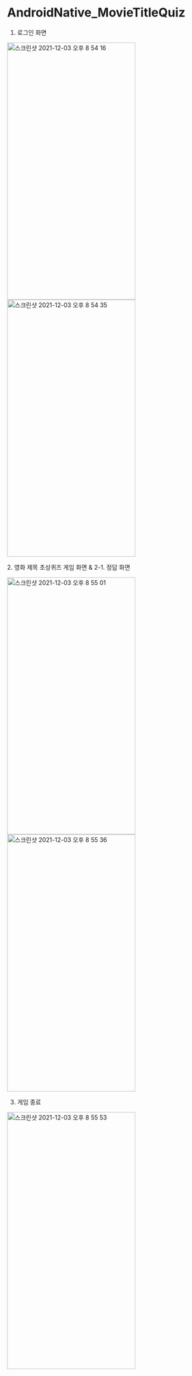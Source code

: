 # AndroidNative_MovieTitleQuiz

1. 로그인 화면 
<p>
<img width="300" height="600" alt="스크린샷 2021-12-03 오후 8 54 16" src="https://user-images.githubusercontent.com/75043852/144598649-bd10cb7b-0df1-4a0a-9454-26a807973452.png">
<img width="300" height="600" alt="스크린샷 2021-12-03 오후 8 54 35" src="https://user-images.githubusercontent.com/75043852/144598669-6c961a50-8d56-4627-9221-aa3e5ee5d7bd.png">
</p>
2. 영화 제목 초성퀴즈 게임 화면 & 2-1. 정답 화면 
<p>
<img width="300" height="600" alt="스크린샷 2021-12-03 오후 8 55 01" src="https://user-images.githubusercontent.com/75043852/144598719-f9dda7b9-6f80-45c5-b8fa-50d357b7cc22.png">
<img width="300" height="600" alt="스크린샷 2021-12-03 오후 8 55 36" src="https://user-images.githubusercontent.com/75043852/144598744-e797b6b8-3440-4691-8926-5da54c5f3a55.png">
</p>

3. 게임 종료

<img width="300" height="600" alt="스크린샷 2021-12-03 오후 8 55 53" src="https://user-images.githubusercontent.com/75043852/144598774-87719991-7c99-4192-ba5f-695d9fb59936.png">
